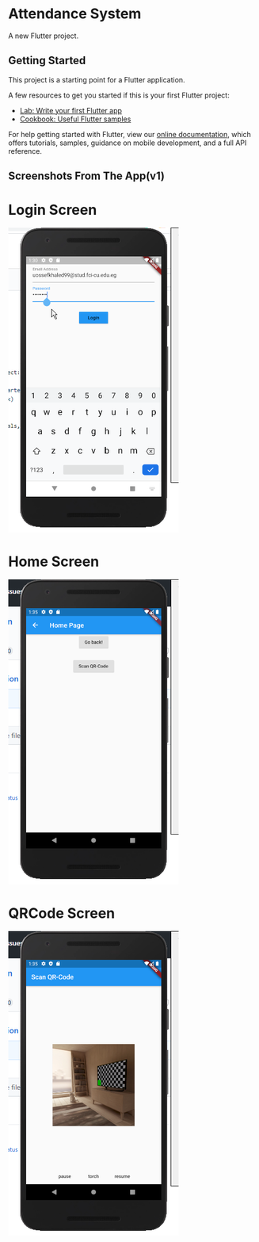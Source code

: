 # Attendance System
A new Flutter project.

## Getting Started

This project is a starting point for a Flutter application.

A few resources to get you started if this is your first Flutter project:

- [Lab: Write your first Flutter app](https://flutter.dev/docs/get-started/codelab)
- [Cookbook: Useful Flutter samples](https://flutter.dev/docs/cookbook)

For help getting started with Flutter, view our
[online documentation](https://flutter.dev/docs), which offers tutorials,
samples, guidance on mobile development, and a full API reference.


## Screenshots From The App(v1)
# Login Screen
![](screenshots/loginScreen.png)

# Home Screen
![](screenshots/HomeScreen.png)

# QRCode Screen
![](screenshots/QR-codeScreen.png)
